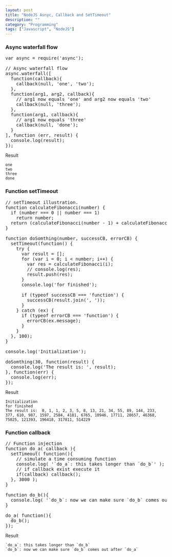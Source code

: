 ```yaml
---
layout: post
title: "NodeJS Asnyc, Callback and SetTimeout"
description: ""
category: "Programming"
tags: ["Javascript", "NodeJS"]
---
```


### Async waterfall flow

<pre class="prettyprint linenums">
var async = require('async');

// Async waterfall flow
async.waterfall([
  function(callback){
    callback(null, 'one', 'two');
  },
  function(arg1, arg2, callback){
    // arg1 now equals 'one' and arg2 now equals 'two'
    callback(null, 'three');
  },
  function(arg1, callback){
    // arg1 now equals 'three'
    callback(null, 'done');
  }
], function (err, result) {
  console.log(result); 
});
</pre>

Result

    one
    two
    three
    done

### Function setTimeout

<pre class="prettyprint linenums">
// setTimeout illustration.
function calculateFibonacci(number) {
  if (number === 0 || number === 1) 
    return number;
  return (calculateFibonacci(number - 1) + calculateFibonacci(number - 2));
}

function doSomthing(number, successCB, errorCB) {
  setTimeout(function() {
    try {
      var result = [];
      for (var i = 0; i &lt; number; i++) {
        var res = calculateFibonacci(i);
        // console.log(res);
        result.push(res);
      }
      console.log('for finished');

      if (typeof successCB === 'function') {
        successCB(result.join(', '));
      }
    } catch (ex) {
      if (typeof errorCB === 'function') {
        errorCB(ex.message);
      }
    }
  }, 100);
}

console.log('Initialization');

doSomthing(30, function(result) {
  console.log('The result is: ', result);
}, function(err) {
  console.log(err);
});
</pre>

Result

    Initialization
    for finished
    The result is:  0, 1, 1, 2, 3, 5, 8, 13, 21, 34, 55, 89, 144, 233, 377, 610, 987, 1597, 2584, 4181, 6765, 10946, 17711, 28657, 46368, 75025, 121393, 196418, 317811, 514229

### Function callback

<pre class="prettyprint linenums">
// Function injection
function do_a( callback ){
  setTimeout( function(){
    // simulate a time consuming function
    console.log( '`do_a`: this takes longer than `do_b`' );
    // if callback exist execute it
    if(callback) callback();
  }, 3000 );
}
 
function do_b(){
  console.log( '`do_b`: now we can make sure `do_b` comes out after `do_a`' );
}
 
do_a( function(){
  do_b();
});
</pre>

Result

    `do_a`: this takes longer than `do_b`
    `do_b`: now we can make sure `do_b` comes out after `do_a`
